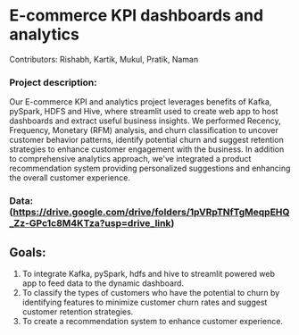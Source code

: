 # E-commerce KPI dashboards and analytics
Contributors: Rishabh, Kartik, Mukul, Pratik, Naman

### Project description: 
Our E-commerce KPI and analytics project leverages benefits of Kafka, pySpark, HDFS and Hive, where streamlit used to create web app to host dashboards and extract useful business insights. We performed Recency, Frequency, Monetary (RFM) analysis, and churn classification to uncover customer behavior patterns, identify potential churn and suggest retention strategies to enhance customer engagement with the business. In addition to comprehensive analytics approach, we've integrated a product recommendation system providing personalized suggestions and enhancing the overall customer experience. 

### Data: (https://drive.google.com/drive/folders/1pVRpTNfTgMeqpEHQ_Zz-GPc1c8M4KTza?usp=drive_link)

## Goals: 
1. To integrate Kafka, pySpark, hdfs and hive to streamlit powered web app to feed data to the dynamic dashboard.
2. To classify the types of customers who have the potential to churn by identifying features to minimize customer churn rates and suggest customer retention strategies.
3. To create a recommendation system to enhance customer experience.

